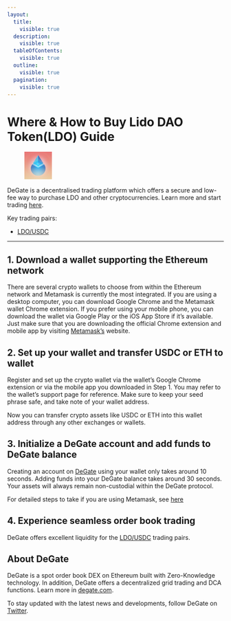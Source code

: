 ```yaml
---
layout:
  title:
    visible: true
  description:
    visible: true
  tableOfContents:
    visible: true
  outline:
    visible: true
  pagination:
    visible: true
---
```


# Where & How to Buy Lido DAO Token(LDO) Guide

<figure><img src="../.gitbook/assets/ldo_0x5a98fcbea516cf06857215779fd812ca3bef1b321695770946406.jpg" alt="LDO" width="64"><figcaption></figcaption></figure>

DeGate is a decentralised trading platform which offers a secure and low-fee way to purchase LDO and other cryptocurrencies. Learn more and start trading [here](https://app.degate.com/trade/USDC/0x5a98fcbea516cf06857215779fd812ca3bef1b32?utm_source=howtobuy).&#x20;

Key trading pairs:

* [LDO/USDC](https://app.degate.com/trade/USDC/0x5a98fcbea516cf06857215779fd812ca3bef1b32?utm_source=howtobuy)

***

## 1. Download a wallet supporting the Ethereum network

There are several crypto wallets to choose from within the Ethereum network and Metamask is currently the most integrated. If you are using a desktop computer, you can download Google Chrome and the Metamask wallet Chrome extension. If you prefer using your mobile phone, you can download the wallet via Google Play or the iOS App Store if it’s available. Just make sure that you are downloading the official Chrome extension and mobile app by visiting [Metamask’s](https://metamask.io/) website.

## 2. Set up your wallet and transfer USDC or ETH to wallet

Register and set up the crypto wallet via the wallet’s Google Chrome extension or via the mobile app you downloaded in Step 1. You may refer to the wallet’s support page for reference. Make sure to keep your seed phrase safe, and take note of your wallet address.&#x20;

Now you can transfer crypto assets like USDC or ETH into this wallet address through any other exchanges or wallets.

## 3. Initialize a DeGate account and add funds to DeGate balance

Creating an account on [DeGate](https://app.degate.com/?utm_source=LDO_howtobuy) using your wallet only takes around 10 seconds. Adding funds into your DeGate balance takes around 30 seconds. Your assets will always remain non-custodial within the DeGate protocol.

For detailed steps to take if you are using Metamask, see [here](https://docs.degate.com/v/product_en/main-features/wallet-connectivity/metamask)

## 4. Experience seamless order book trading

DeGate offers excellent liquidity for the [LDO/USDC](https://app.degate.com/trade/USDC/0x5a98fcbea516cf06857215779fd812ca3bef1b32?utm_source=howtobuy) trading pairs.&#x20;

## About DeGate

DeGate is a spot order book DEX on Ethereum built with Zero-Knowledge technology. In addition, DeGate offers a decentralized grid trading and DCA functions.  Learn more in [degate.com](https://degate.com/?utm_source=LDO_howtobuy).

To stay updated with the latest news and developments, follow DeGate on [Twitter](https://twitter.com/degatedex).
